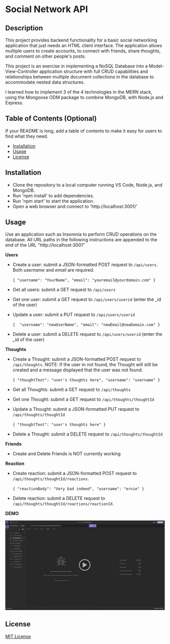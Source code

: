 # Social Network API

## Description


This project provides backend functionality for a basic social networking application that just needs an HTML client interface.  The application allows multiple users to create accounts, to connect with friends, share thoughts, and comment on other people's posts.

This project is an exercise in implementing a NoSQL Database into a Model-View-Controller application structure with full CRUD capabilities and relationships between multiple document collections in the database to accommodate nested data structures.

I learned how to implement 3 of the 4 technologies in the MERN stack, using the Mongoose ODM package to combine MongoDB, with Node.js and Express.

## Table of Contents (Optional)

If your README is long, add a table of contents to make it easy for users to find what they need.

- [Installation](#installation)
- [Usage](#usage)
- [License](#license)

## Installation

- Clone the repository to a local computer running VS Code, Node.js, and MongoDB.
- Run 'npm install' to add dependencies.
- Run 'npm start' to start the application.
- Open a web browser and connect to 'http://localhost:3001/'

## Usage

Use an application such as Insomnia to perform CRUD operations on the database.  All URL paths in the following instructions are appended to the end of the URL "http://localhost:3001"

**Users**

- Create a user: submit a JSON-formatted POST request to `/api/users`.  Both *username* and *email* are required.

    `{
        "username": "YourName",
        "email": "youremail@yourdomain.com"
    }`

- Get all users: submit a GET request to `/api/users`
- Get one user: submit a GET request to `/api/users/userid` (enter the _id of the user)
- Update a user: submit a PUT request to `/api/users/userid`

    `{ 
        "username": "newUserName",
        "email": "newEmail@newDomain.com"
    }`

- Delete a user: submit a DELETE request to `/api/users/userid` (enter the _id of the user)

**Thoughts**

- Create a Thought: submit a JSON-formatted POST request to `/api/thoughts`. NOTE: If the user in not found, the Thought will still be created and a message displayed that the user was not found.

    `{
        "thoughtText": "user's thoughts here",
        "username": "username"
    }`

- Get all Thoughts: submit a GET request to `/api/thoughts`
- Get one Thought: submit a GET request to `/api/thoughts/thoughtId`
- Update a Thought: submit a JSON-formatted PUT request to `/api/thoughts/thoughtId`

    `{
        "thoughtText": "user's thoughts here"
    }`

- Delete a Thought: submit a DELETE request to `/api/thoughts/thoughtId`

**Friends**

- Create and Delete Friends is NOT currently working

**Reaction**

- Create reaction: submit a JSON-formatted POST request to `/api/thoughts/thoughtId/reactions`.

    `{
        "reactionBody": "Very bad indeed",
        "username": "ernie"
    }`

- Delete reaction: submit a DELETE request to  `/api/thoughts/thoughtId/reactions/reactionId`.

**DEMO**

[![Demo Video](/assets/images/social-media-api.png)](https://drive.google.com/file/d/1-jx4TAD_CvU2XC4gVCrPnApU3rKqf1Eu/view?usp=sharing)


## License

[MIT License](LICENSE)




